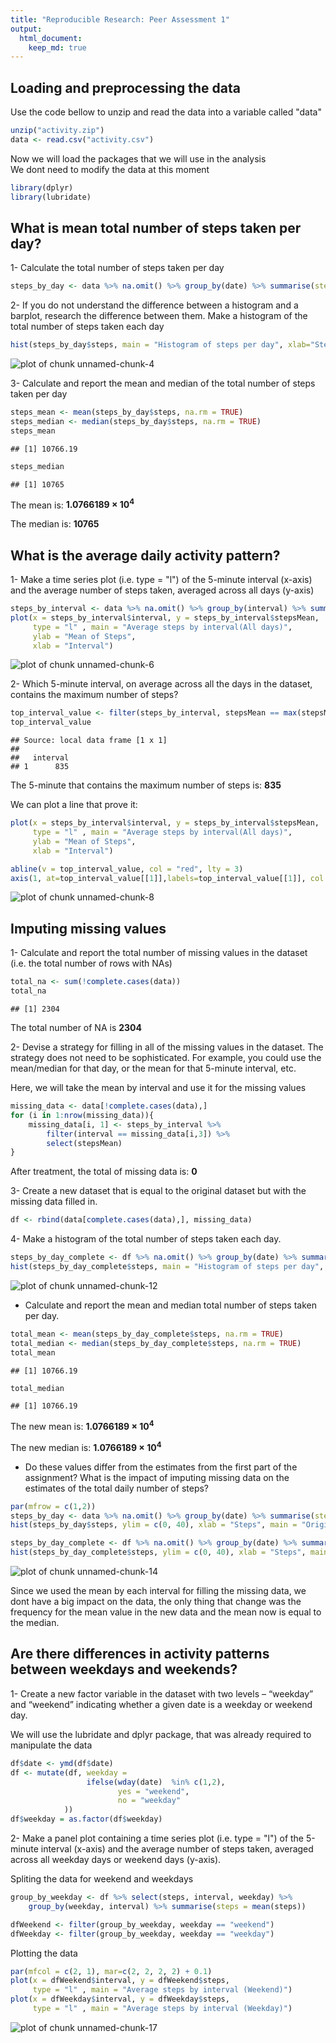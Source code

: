 ```yaml
---
title: "Reproducible Research: Peer Assessment 1"
output: 
  html_document:
    keep_md: true
---
```



## Loading and preprocessing the data

Use the code bellow to unzip and read the data into a variable called "data"

```r
unzip("activity.zip")
data <- read.csv("activity.csv")
```

Now we will load the packages that we will use in the analysis  
We dont need to modify the data at this moment

```r
library(dplyr)
library(lubridate)
```

## What is mean total number of steps taken per day?

1- Calculate the total number of steps taken per day

```r
steps_by_day <- data %>% na.omit() %>% group_by(date) %>% summarise(steps = sum(steps))
```

2- If you do not understand the difference between a histogram and a barplot, research the difference between them. Make a histogram of the total number of steps taken each day

```r
hist(steps_by_day$steps, main = "Histogram of steps per day", xlab="Steps")
```

![plot of chunk unnamed-chunk-4](figure/unnamed-chunk-4-1.png) 

3- Calculate and report the mean and median of the total number of steps taken per day  


```r
steps_mean <- mean(steps_by_day$steps, na.rm = TRUE)
steps_median <- median(steps_by_day$steps, na.rm = TRUE)
steps_mean
```

```
## [1] 10766.19
```

```r
steps_median
```

```
## [1] 10765
```
The mean is: **1.0766189 &times; 10<sup>4</sup>**

The median is: **10765**  

## What is the average daily activity pattern?

1- Make a time series plot (i.e. type = "l") of the 5-minute interval (x-axis) and the average number of steps taken, averaged across all days (y-axis)

```r
steps_by_interval <- data %>% na.omit() %>% group_by(interval) %>% summarise(stepsMean = mean(steps))
plot(x = steps_by_interval$interval, y = steps_by_interval$stepsMean, 
     type = "l" , main = "Average steps by interval(All days)",
     ylab = "Mean of Steps",
     xlab = "Interval")
```

![plot of chunk unnamed-chunk-6](figure/unnamed-chunk-6-1.png) 

2- Which 5-minute interval, on average across all the days in the dataset, contains the maximum number of steps?

```r
top_interval_value <- filter(steps_by_interval, stepsMean == max(stepsMean)) %>% select(interval)
top_interval_value
```

```
## Source: local data frame [1 x 1]
## 
##   interval
## 1      835
```

The 5-minute that contains the maximum number of steps is: **835**  

We can plot a line that prove it:

```r
plot(x = steps_by_interval$interval, y = steps_by_interval$stepsMean, 
     type = "l" , main = "Average steps by interval(All days)",
     ylab = "Mean of Steps",
     xlab = "Interval")

abline(v = top_interval_value, col = "red", lty = 3)
axis(1, at=top_interval_value[[1]],labels=top_interval_value[[1]], col.axis="red", cex.axis=0.7, tck=-.03)
```

![plot of chunk unnamed-chunk-8](figure/unnamed-chunk-8-1.png) 

## Imputing missing values

1- Calculate and report the total number of missing values in the dataset (i.e. the total number of rows with NAs)

```r
total_na <- sum(!complete.cases(data))
total_na
```

```
## [1] 2304
```
    
The total number of NA is **2304**

2- Devise a strategy for filling in all of the missing values in the dataset. The strategy does not need to be sophisticated. For example, you could use the mean/median for that day, or the mean for that 5-minute interval, etc.

Here, we will take the mean by interval and use it for the missing values

```r
missing_data <- data[!complete.cases(data),]
for (i in 1:nrow(missing_data)){
    missing_data[i, 1] <- steps_by_interval %>% 
        filter(interval == missing_data[i,3]) %>% 
        select(stepsMean)    
}
```
    
After treatment, the total of missing data is: **0**

3- Create a new dataset that is equal to the original dataset but with the missing data filled in.

```r
df <- rbind(data[complete.cases(data),], missing_data)
```

4- Make a histogram of the total number of steps taken each day.


```r
steps_by_day_complete <- df %>% na.omit() %>% group_by(date) %>% summarise(steps = sum(steps))
hist(steps_by_day_complete$steps, main = "Histogram of steps per day", xlab="Steps")
```

![plot of chunk unnamed-chunk-12](figure/unnamed-chunk-12-1.png) 

* Calculate and report the mean and median total number of steps taken per day. 


```r
total_mean <- mean(steps_by_day_complete$steps, na.rm = TRUE)
total_median <- median(steps_by_day_complete$steps, na.rm = TRUE)
total_mean
```

```
## [1] 10766.19
```

```r
total_median
```

```
## [1] 10766.19
```

The new mean is: **1.0766189 &times; 10<sup>4</sup>** 

The new median is: **1.0766189 &times; 10<sup>4</sup>**  

* Do these values differ from the estimates from the first part of the assignment? What is the impact of imputing missing data on the estimates of the total daily number of steps?


```r
par(mfrow = c(1,2))
steps_by_day <- data %>% na.omit() %>% group_by(date) %>% summarise(steps = sum(steps))
hist(steps_by_day$steps, ylim = c(0, 40), xlab = "Steps", main = "Original values")

steps_by_day_complete <- df %>% na.omit() %>% group_by(date) %>% summarise(steps = sum(steps))
hist(steps_by_day_complete$steps, ylim = c(0, 40), xlab = "Steps", main = "Replaced NAs")
```

![plot of chunk unnamed-chunk-14](figure/unnamed-chunk-14-1.png) 

Since we used the mean by each interval for filling the missing data, we dont have a big impact on the data, the only thing that change was the frequency for the mean value in the new data and the mean now is equal to the median.

## Are there differences in activity patterns between weekdays and weekends?

1- Create a new factor variable in the dataset with two levels – “weekday” and “weekend” indicating whether a given date is a weekday or weekend day.

We will use the lubridate and dplyr package, that was already required to manipulate the data
    

```r
df$date <- ymd(df$date)
df <- mutate(df, weekday = 
                 ifelse(wday(date)  %in% c(1,2), 
                        yes = "weekend", 
                        no = "weekday"
            ))
df$weekday = as.factor(df$weekday)
```

2- Make a panel plot containing a time series plot (i.e. type = "l") of the 5-minute interval (x-axis) and the average number of steps taken, averaged across all weekday days or weekend days (y-axis).

Spliting the data for weekend and weekdays

```r
group_by_weekday <- df %>% select(steps, interval, weekday) %>% 
    group_by(weekday, interval) %>% summarise(steps = mean(steps))

dfWeekend <- filter(group_by_weekday, weekday == "weekend")
dfWeekday <- filter(group_by_weekday, weekday == "weekday")
```
    
Plotting the data

```r
par(mfcol = c(2, 1), mar=c(2, 2, 2, 2) + 0.1)
plot(x = dfWeekend$interval, y = dfWeekend$steps, 
     type = "l" , main = "Average steps by interval (Weekend)")
plot(x = dfWeekday$interval, y = dfWeekday$steps, 
     type = "l" , main = "Average steps by interval (Weekday)")
```

![plot of chunk unnamed-chunk-17](figure/unnamed-chunk-17-1.png) 
